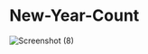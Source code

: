 # New-Year-Count








![Screenshot (8)](https://github.com/Madesh01/New-Year-Countdown-page/assets/137975779/c2564d7b-0599-4bb5-adc1-2596f8bb09ca)
